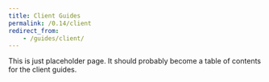 ```yaml
---
title: Client Guides
permalink: /0.14/client
redirect_from: 
    - /guides/client/
---
```


This is just placeholder page. It should probably become a table of
contents for the client guides.

